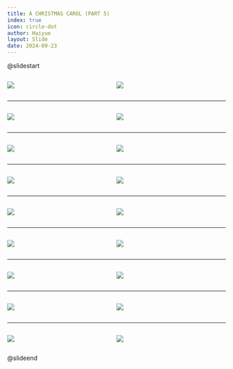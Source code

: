 ```yaml
---
title: A CHRISTMAS CAROL (PART 5)
index: true
icon: circle-dot
author: Haiyue
layout: Slide
date: 2024-09-23
---
```

 
@slidestart

<div style="display:flex">
<div style="flex:1">

![](/reading/english/Level-Z/A%20CHRISTMAS%20CAROL%20(PART%205)/001.webp)
</div>
<div style="flex:1">

![](/reading/english/Level-Z/A%20CHRISTMAS%20CAROL%20(PART%205)/002.webp)
</div>
</div>

---

<div style="display:flex">
<div style="flex:1">

![](/reading/english/Level-Z/A%20CHRISTMAS%20CAROL%20(PART%205)/003.webp)
</div>
<div style="flex:1">

![](/reading/english/Level-Z/A%20CHRISTMAS%20CAROL%20(PART%205)/004.webp)
</div>
</div>

---

<div style="display:flex">
<div style="flex:1">

![](/reading/english/Level-Z/A%20CHRISTMAS%20CAROL%20(PART%205)/005.webp)
</div>
<div style="flex:1">

![](/reading/english/Level-Z/A%20CHRISTMAS%20CAROL%20(PART%205)/006.webp)
</div>
</div>

---

<div style="display:flex">
<div style="flex:1">

![](/reading/english/Level-Z/A%20CHRISTMAS%20CAROL%20(PART%205)/007.webp)
</div>
<div style="flex:1">

![](/reading/english/Level-Z/A%20CHRISTMAS%20CAROL%20(PART%205)/008.webp)
</div>
</div>

---

<div style="display:flex">
<div style="flex:1">

![](/reading/english/Level-Z/A%20CHRISTMAS%20CAROL%20(PART%205)/009.webp)
</div>
<div style="flex:1">

![](/reading/english/Level-Z/A%20CHRISTMAS%20CAROL%20(PART%205)/010.webp)
</div>
</div>

---

<div style="display:flex">
<div style="flex:1">

![](/reading/english/Level-Z/A%20CHRISTMAS%20CAROL%20(PART%205)/011.webp)
</div>
<div style="flex:1">

![](/reading/english/Level-Z/A%20CHRISTMAS%20CAROL%20(PART%205)/012.webp)
</div>
</div>

---

<div style="display:flex">
<div style="flex:1">

![](/reading/english/Level-Z/A%20CHRISTMAS%20CAROL%20(PART%205)/013.webp)
</div>
<div style="flex:1">

![](/reading/english/Level-Z/A%20CHRISTMAS%20CAROL%20(PART%205)/014.webp)
</div>
</div>

---

<div style="display:flex">
<div style="flex:1">

![](/reading/english/Level-Z/A%20CHRISTMAS%20CAROL%20(PART%205)/015.webp)
</div>
<div style="flex:1">

![](/reading/english/Level-Z/A%20CHRISTMAS%20CAROL%20(PART%205)/016.webp)
</div>
</div>

---

<div style="display:flex">
<div style="flex:1">

![](/reading/english/Level-Z/A%20CHRISTMAS%20CAROL%20(PART%205)/017.webp)
</div>
<div style="flex:1">

![](/reading/english/Level-Z/A%20CHRISTMAS%20CAROL%20(PART%205)/018.webp)
</div>
</div>

@slideend